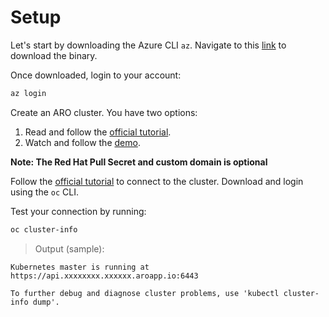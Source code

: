 # Setup

Let's start by downloading the Azure CLI `az`.  Navigate to this [link][1] to download the binary.

Once downloaded, login to your account:

```bash
az login
```

Create an ARO cluster.  You have two options:

1. Read and follow the [official tutorial][2].
2. Watch and follow the [demo][3].

**Note: The Red Hat Pull Secret and custom domain is optional**

Follow the [official tutorial][4] to connect to the cluster.  Download and login using the `oc` CLI.

Test your connection by running:

```bash
oc cluster-info
```

> Output (sample):

```
Kubernetes master is running at https://api.xxxxxxxx.xxxxxx.aroapp.io:6443

To further debug and diagnose cluster problems, use 'kubectl cluster-info dump'.
```

[1]: https://docs.microsoft.com/en-us/cli/azure/install-azure-cli
[2]: https://docs.microsoft.com/en-us/azure/openshift/tutorial-create-cluster
[3]: https://www.youtube.com/watch?v=OTC1SLMjKaA
[4]: https://docs.microsoft.com/en-us/azure/openshift/tutorial-connect-cluster#connect-to-the-cluster